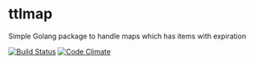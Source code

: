 # ttlmap

Simple Golang package to handle maps which has items with expiration

[![Build Status](https://travis-ci.org/AndrasEszes/ttlmap.svg?branch=master)](https://travis-ci.org/AndrasEszes/ttlmap)
[![Code Climate](https://codeclimate.com/github/AndrasEszes/ttlmap/badges/gpa.svg)](https://codeclimate.com/github/AndrasEszes/ttlmap)

